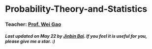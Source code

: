 # Probability-Theory-and-Statistics

### Teacher: [Prof. Wei Gao](http://www.lamda.nju.edu.cn/gaow/)

##### Last updated on May 22 by [Jinbin Bai](https://noyii.github.io). If you feel it is useful for you, please give me a star. :)
